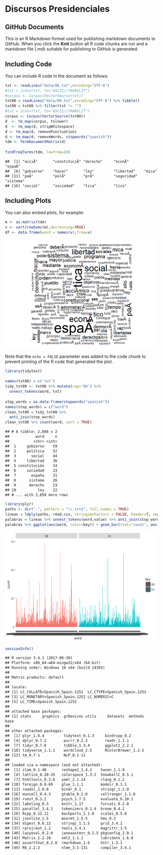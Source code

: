 Discursos Presidenciales
================

GitHub Documents
----------------

This is an R Markdown format used for publishing markdown documents to GitHub. When you click the **Knit** button all R code chunks are run and a markdown file (.md) suitable for publishing to GitHub is generated.

Including Code
--------------

You can include R code in the document as follows:

``` r
txt <- readLines("data/00.txt",encoding="UTF-8")
#txt = iconv(txt, to="ASCII//TRANSLIT")
#corpus <- Corpus(VectorSource(txt))
txt00 = readLines("data/00.txt",encoding="UTF-8") %>% tibble()
txt00 = txt00 %>% filter(txt != "")
#txt = iconv(txt, to="ASCII//TRANSLIT")
corpus <- Corpus(VectorSource(txt00))
d  <- tm_map(corpus, tolower)
d  <- tm_map(d, stripWhitespace)
d <- tm_map(d, removePunctuation)
d <- tm_map(d, removeWords, stopwords("spanish"))
tdm <- TermDocumentMatrix(d)

findFreqTerms(tdm, lowfreq=20)
```

    ##  [1] "acciÃ"       "constituciÃ" "derecho"     "econÃ"       "espaÃ"      
    ##  [6] "gobierno"    "hacer"       "ley"         "libertad"    "mica"       
    ## [11] "paÃ"         "polÃ"        "prÃ"         "seguridad"   "sistema"    
    ## [16] "social"      "sociedad"    "tica"        "tico"

Including Plots
---------------

You can also embed plots, for example:

``` r
m <- as.matrix(tdm)
v <- sort(rowSums(m),decreasing=TRUE)
df <- data.frame(word = names(v),freq=v)
```

![](exploratory_files/figure-markdown_github-ascii_identifiers/wordcloud-1.png)

Note that the `echo = FALSE` parameter was added to the code chunk to prevent printing of the R code that generated the plot.

``` r
library(tidytext)

names(txt00) = c('txt')
tidy_txt00 <- txt00 %>% mutate(cap='00') %>% 
  unnest_tokens(word, txt)

stop_words = as.data.frame(stopwords("spanish"))
names(stop_words) = c("word")
clean_txt00 = tidy_txt00 %>% 
  anti_join(stop_words)
clean_txt00 %>% count(word, sort = TRUE) 
```

    ## # A tibble: 2,668 x 2
    ##            word     n
    ##           <chr> <int>
    ##  1     gobierno    59
    ##  2     política    52
    ##  3       social    44
    ##  4     libertad    36
    ##  5 constitución    34
    ##  6     sociedad    33
    ##  7       españa    31
    ##  8      sistema    26
    ##  9      derecho    23
    ## 10          ley    22
    ## # ... with 2,658 more rows

``` r
library(plyr)
paths <- dir(".", pattern = "\\.txt$", full.names = TRUE)
lineas = ldply(paths, read.csv, stringsAsFactors = FALSE, header=T, sep="\t", encoding = 'UTF-8') %>% gather(na.rm = TRUE)
palabras = lineas %>% unnest_tokens(word,value) %>% anti_join(stop_words)
palabras %>% ggplot(aes(word, color=key)) + geom_bar(stat="count", aes(color=key)) + facet_grid(.~key)
```

![](exploratory_files/figure-markdown_github-ascii_identifiers/unnamed-chunk-2-1.png)

``` r
sessionInfo()
```

    ## R version 3.4.1 (2017-06-30)
    ## Platform: x86_64-w64-mingw32/x64 (64-bit)
    ## Running under: Windows 10 x64 (build 14393)
    ## 
    ## Matrix products: default
    ## 
    ## locale:
    ## [1] LC_COLLATE=Spanish_Spain.1252  LC_CTYPE=Spanish_Spain.1252   
    ## [3] LC_MONETARY=Spanish_Spain.1252 LC_NUMERIC=C                  
    ## [5] LC_TIME=Spanish_Spain.1252    
    ## 
    ## attached base packages:
    ## [1] stats     graphics  grDevices utils     datasets  methods   base     
    ## 
    ## other attached packages:
    ##  [1] plyr_1.8.4         tidytext_0.1.3     bindrcpp_0.2      
    ##  [4] dplyr_0.7.2        purrr_0.2.3        readr_1.1.1       
    ##  [7] tidyr_0.7.0        tibble_1.3.4       ggplot2_2.2.1     
    ## [10] tidyverse_1.1.1    wordcloud_2.5      RColorBrewer_1.1-2
    ## [13] tm_0.7-1           NLP_0.1-11        
    ## 
    ## loaded via a namespace (and not attached):
    ##  [1] slam_0.1-40       reshape2_1.4.2    haven_1.1.0      
    ##  [4] lattice_0.20-35   colorspace_1.3-2  SnowballC_0.5.1  
    ##  [7] htmltools_0.3.6   yaml_2.1.14       rlang_0.1.2      
    ## [10] foreign_0.8-69    glue_1.1.1        modelr_0.1.1     
    ## [13] readxl_1.0.0      bindr_0.1         stringr_1.2.0    
    ## [16] munsell_0.4.3     gtable_0.2.0      cellranger_1.1.0 
    ## [19] rvest_0.3.2       psych_1.7.5       evaluate_0.10.1  
    ## [22] labeling_0.3      knitr_1.17        forcats_0.2.0    
    ## [25] parallel_3.4.1    tokenizers_0.1.4  broom_0.4.2      
    ## [28] Rcpp_0.12.12      backports_1.1.0   scales_0.5.0     
    ## [31] jsonlite_1.5      mnormt_1.5-5      hms_0.3          
    ## [34] digest_0.6.12     stringi_1.1.5     grid_3.4.1       
    ## [37] rprojroot_1.2     tools_3.4.1       magrittr_1.5     
    ## [40] lazyeval_0.2.0    janeaustenr_0.1.5 pkgconfig_2.0.1  
    ## [43] Matrix_1.2-10     xml2_1.1.1        lubridate_1.6.0  
    ## [46] assertthat_0.2.0  rmarkdown_1.6     httr_1.3.1       
    ## [49] R6_2.2.2          nlme_3.1-131      compiler_3.4.1
